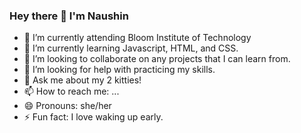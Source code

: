 ### Hey there 👋 I'm Naushin
- 🔭 I’m currently attending Bloom Institute of Technology
- 🌱 I’m currently learning Javascript, HTML, and CSS.
- 👯 I’m looking to collaborate on any projects that I can learn from.
- 🤔 I’m looking for help with practicing my skills.
- 💬 Ask me about my 2 kitties!
- 📫 How to reach me: ...
- 😄 Pronouns: she/her
- ⚡ Fun fact: I love waking up early.
<!--
**naushinhoque/naushinhoque** is a ✨ _special_ ✨ repository because its `README.md` (this file) appears on your GitHub profile.

Here are some ideas to get you started:

- 🔭 I’m currently working on ...
- 🌱 I’m currently learning ...
- 👯 I’m looking to collaborate on ...
- 🤔 I’m looking for help with ...
- 💬 Ask me about ...
- 📫 How to reach me: ...
- 😄 Pronouns: ...
- ⚡ Fun fact: ...
-->

